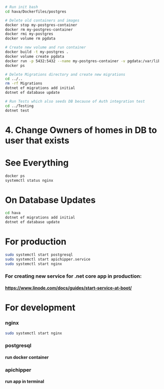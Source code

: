

```bash
# Run init bash
cd hava/Dockerfiles/postgres

# Delete old containers and images
docker stop my-postgres-container
docker rm my-postgres-container
docker rmi my-postgres
docker volume rm pgdata

# Create new volume and run container
docker build -t my-postgres .
docker volume create pgdata
docker run -p 5432:5432 --name my-postgres-container -v pgdata:/var/lib/postgresql/data -d my-postgres
docker ps

# Delete Migrations directory and create new migrations
cd ../..
rm -rf Migrations
dotnet ef migrations add initial
dotnet ef database update

# Run Tests which also seeds DB because of Auth integration test
cd ../Testing
dotnet test
```

# 4. Change Owners of homes in DB to user that exists




# See Everything
```bash
docker ps
systemctl status nginx
```

# On Database Updates
```bash
cd hava
dotnet ef migrations add initial
dotnet ef database update
```

# For production
```bash
sudo systemctl start postgresql
sudo systemctl start apichipper.service
sudo systemctl start nginx
```

### For creating new service for .net core app in production:
#### https://www.linode.com/docs/guides/start-service-at-boot/
 

# For development

### nginx
```bash
sudo systemctl start nginx
```

### postgresql
#### run docker container

### apichipper
#### run app in terminal